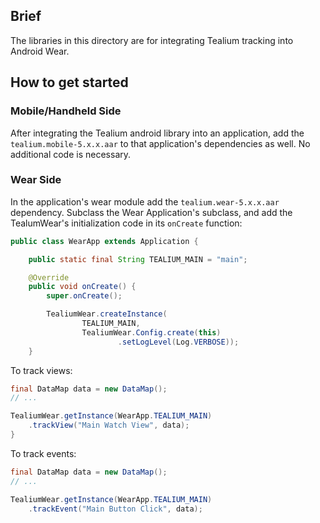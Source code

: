 ## Brief 

The libraries in this directory are for integrating Tealium tracking into Android Wear.

## How to get started

### Mobile/Handheld Side 

After integrating the Tealium android library into an application, add the ```tealium.mobile-5.x.x.aar``` to that application's dependencies as well. No additional code is necessary. 

### Wear Side

In the application's wear module add the ```tealium.wear-5.x.x.aar``` dependency. Subclass the Wear Application's subclass, and add the TealumWear's initialization code in its ```onCreate``` function: 

```java
public class WearApp extends Application {

    public static final String TEALIUM_MAIN = "main";

    @Override
    public void onCreate() {
        super.onCreate();

        TealiumWear.createInstance(
                TEALIUM_MAIN,
                TealiumWear.Config.create(this)
                        .setLogLevel(Log.VERBOSE));
    }
```

To track views: 

```java
final DataMap data = new DataMap();
// ...

TealiumWear.getInstance(WearApp.TEALIUM_MAIN)
    .trackView("Main Watch View", data);
}
```

To track events: 

```java
final DataMap data = new DataMap();
// ...

TealiumWear.getInstance(WearApp.TEALIUM_MAIN)
    .trackEvent("Main Button Click", data);
```